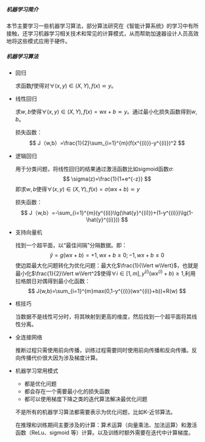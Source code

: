 ##### 机器学习简介

​		本节主要学习一些机器学习算法，部分算法研究在《智能计算系统》的学习中有所接触，还学习机器学习相关技术和常见的计算模式，从而帮助加速器设计人员高效地将这些模式应用于硬件。

##### 机器学习算法

- 回归

  求函数$f$使得对$\forall(x,y)\in(X,Y),f(x)\backsimeq y$。

- 线性回归

  求$w,b$使得$\forall(x,y)\in(X,Y),f(x)= wx+b\backsimeq y$。通过最小化损失函数得到$w,b$。

  损失函数：
  $$
  J（w,b）=\frac{1}{2}\sum_{i=1}^{m}(f(x^{(i)})-y^{(i)})^2
  $$

- 逻辑回归

  用于分类问题，将线性回归的结果通过激活函数比如sigmoid函数$\sigma$:
  $$
  \sigma(z)=\frac{1}{1+e^{-z}}
  $$
  即求$w,b$使得$\forall(x,y)\in(X,Y),f(x)= \sigma(wx+b)\backsimeq y$

  损失函数：
  $$
  J（w,b）=-\sum_{i=1}^{m}(y^{(i)}\lg(\hat{y}^{(i)})+(1-y^{(i)})\lg(1-\hat{y}^{(i)}))
  $$

- 支持向量机

  找到一个超平面，以“最佳间隔”分隔数据。即：
  $$
  \hat{y}=g(wx+b)=+1,wx+b\geq0;-1,wx+b\leq0
  $$
  使边距最大化问题转化为优化问题：最大化$\frac{1}{\Vert w\Vert}$，也就是最小化$\frac{1}{2}\Vert w\Vert^2$使得$\forall i\in[1,m],y^{(i)}(wx^{(i)}+b)\geq1$,利用拉格朗日对偶得到最小化函数：
  $$
  J(w,b)=\sum_{i=1}^{m}max(0,1-y^{(i)}(wx^{(i)}+b))+R(w)
  $$

- 核技巧

  当数据不是线性可分时，将其映射到更高的维度，然后找到一个超平面将其线性分离。

- 全连接网络

  推断过程只需使用前向传播，训练过程需要同时使用前向传播和反向传播。反向传播代价很大因为涉及梯度计算。

- 机器学习常用模式

  - 都是优化问题
  - 都会存在一个需要最小化的损失函数
  - 都可以使用梯度下降之类的迭代算法解决最优化问题

  不是所有的机器学习算法都需要表示为优化问题，比如K-近邻算法。

  在推理和训练期间主要涉及的计算：算术运算（向量乘法、加法运算）和激活函数（ReLu、sigmoid 等）计算。以及训练时额外需要在迭代中计算梯度。

